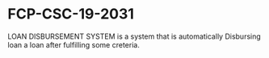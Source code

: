 # FCP-CSC-19-2031
LOAN DISBURSEMENT SYSTEM  is a system that is automatically Disbursing loan a loan after fulfilling some creteria.
